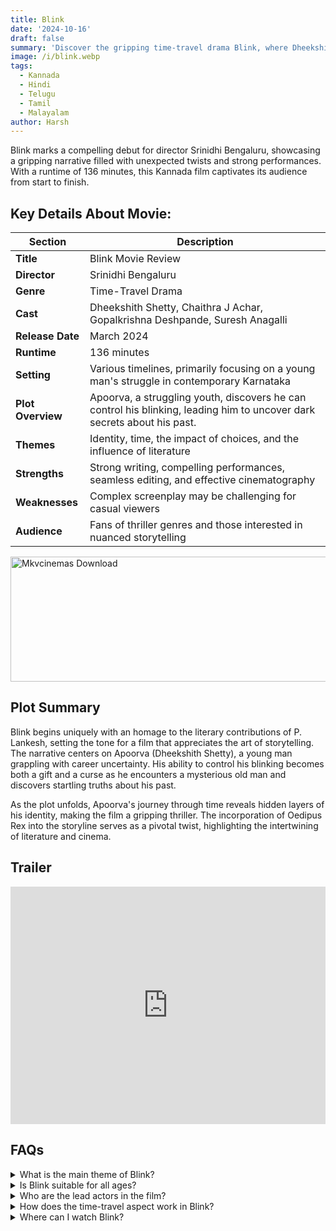```yaml
---
title: Blink
date: '2024-10-16'
draft: false
summary: 'Discover the gripping time-travel drama Blink, where Dheekshith Shetty navigates past mysteries in a captivating narrative'
image: /i/blink.webp
tags:
  - Kannada
  - Hindi
  - Telugu
  - Tamil
  - Malayalam
author: Harsh
---
```


Blink marks a compelling debut for director Srinidhi Bengaluru, showcasing a gripping narrative filled with unexpected twists and strong performances. With a runtime of 136 minutes, this Kannada film captivates its audience from start to finish.

## Key Details About Movie:

| **Section**       | **Description**                                                                                                         |
| ----------------- | ----------------------------------------------------------------------------------------------------------------------- |
| **Title**         | Blink Movie Review                                                                                                      |
| **Director**      | Srinidhi Bengaluru                                                                                                      |
| **Genre**         | Time-Travel Drama                                                                                                       |
| **Cast**          | Dheekshith Shetty, Chaithra J Achar, Gopalkrishna Deshpande, Suresh Anagalli                                            |
| **Release Date**  | March 2024                                                                                                              |
| **Runtime**       | 136 minutes                                                                                                             |
| **Setting**       | Various timelines, primarily focusing on a young man's struggle in contemporary Karnataka                               |
| **Plot Overview** | Apoorva, a struggling youth, discovers he can control his blinking, leading him to uncover dark secrets about his past. |
| **Themes**        | Identity, time, the impact of choices, and the influence of literature                                                  |
| **Strengths**     | Strong writing, compelling performances, seamless editing, and effective cinematography                                 |
| **Weaknesses**    | Complex screenplay may be challenging for casual viewers                                                                |
| **Audience**      | Fans of thriller genres and those interested in nuanced storytelling                                                    |

<a href="https://mkvcinemas.buzz/bookmarks-list">
  <img src="/mkvcinemas-btn.webp" alt="Mkvcinemas Download" width="600" height="200" loading="lazy">
</a>

## Plot Summary

Blink begins uniquely with an homage to the literary contributions of P. Lankesh, setting the tone for a film that appreciates the art of storytelling. The narrative centers on Apoorva (Dheekshith Shetty), a young man grappling with career uncertainty. His ability to control his blinking becomes both a gift and a curse as he encounters a mysterious old man and discovers startling truths about his past.

As the plot unfolds, Apoorva's journey through time reveals hidden layers of his identity, making the film a gripping thriller. The incorporation of Oedipus Rex into the storyline serves as a pivotal twist, highlighting the intertwining of literature and cinema.

## Trailer

<iframe width="100%" height="380" src="https://www.youtube.com/embed/QmmfQLWZ6xA?si=pXNSxoVuQ94yY217" title={title} frameborder="0" allow="accelerometer; autoplay; clipboard-write; encrypted-media; gyroscope; picture-in-picture; web-share" referrerpolicy="strict-origin-when-cross-origin" allowfullscreen loading="lazy"></iframe>

## FAQs

<details>
  <summary>What is the main theme of Blink?</summary>
  <p>The film explores identity, the impact of choices, and the influence of literature on our lives.</p>
</details>

<details>
  <summary>Is Blink suitable for all ages?</summary>
  <p>Due to its complex narrative, it may be more suitable for older teens and adults.</p>
</details>

<details>
  <summary>Who are the lead actors in the film?</summary>
  <p>The film features Dheekshith Shetty, Chaithra J Achar, and Gopalkrishna Deshpande in key roles.</p>
</details>

<details>
  <summary>How does the time-travel aspect work in Blink?</summary>
  <p>Apoorva's ability to control his blinking allows him to navigate different timelines, uncovering secrets about his past.</p>
</details>

<details>
  <summary>Where can I watch Blink?</summary>
  <p>The film is currently in theaters; check local listings for showtimes.</p>
</details>
